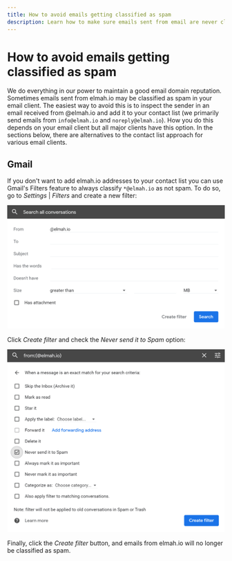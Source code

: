 ```yaml
---
title: How to avoid emails getting classified as spam
description: Learn how to make sure emails sent from email are never classified as spam. Get important emails directly in your inbox with these instructions.
---
```


# How to avoid emails getting classified as spam

We do everything in our power to maintain a good email domain reputation. Sometimes emails sent from elmah.io may be classified as spam in your email client. The easiest way to avoid this is to inspect the sender in an email received from @elmah.io and add it to your contact list (we primarily send emails from `info@elmah.io` and `noreply@elmah.io`). How you do this depends on your email client but all major clients have this option. In the sections below, there are alternatives to the contact list approach for various email clients.

## Gmail

If you don't want to add elmah.io addresses to your contact list you can use Gmail's Filters feature to always classify `*@elmah.io` as not spam. To do so, go to *Settings* | *Filters* and create a new filter:

![Search all conversations](images/gmail-search-all-conversations.png)

Click *Create filter* and check the *Never send it to Spam* option:

![Never send it to Spam](images/gmail-never-send-it-to-spam.png)

Finally, click the *Create filter* button, and emails from elmah.io will no longer be classified as spam.